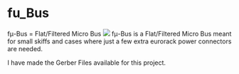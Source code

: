 # fu_Bus
fμ-Bus = Flat/Filtered Micro Bus
![](fu_Bus/fixed.jpg)
fμ-Bus is a Flat/Filtered Micro Bus meant for small skiffs and cases where just a few extra eurorack power connectors are needed. 

I have made the Gerber Files available for this project. 
